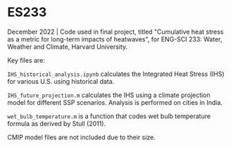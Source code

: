 # ES233
December 2022 | Code used in final project, titled "Cumulative heat stress as a metric for long-term impacts of heatwaves", for ENG-SCI 233: Water, Weather and Climate, Harvard University.

Key files are:

``IHS_historical_analysis.ipynb`` calculates the Integrated Heat Stress (IHS) for various U.S. using historical data.

``IHS_future_projection.m`` calculates the IHS using a climate projection model for different SSP scenarios. Analysis is performed on cities in India.

``wet_bulb_temperature.m`` is a function that codes wet bulb temperature formula as derived by Stull (2011).

CMIP model files are not included due to their size.
